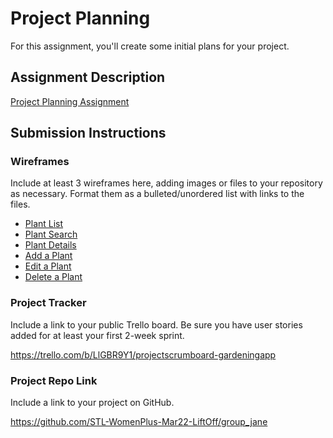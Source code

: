 # Project Planning
For this assignment, you'll create some initial plans for your project.

## Assignment Description
[Project Planning Assignment](https://education.launchcode.org/liftoff/modules/assignments/project-planning)

## Submission Instructions

### Wireframes

Include at least 3 wireframes here, adding images or files to your repository as necessary. Format them as a bulleted/unordered list with links to the files.

<ul>
<li><a href="https://imgur.com/HIIL2rK">Plant List</a> </li>
<li><a href="https://imgur.com/rErhEJH">Plant Search</a> </li>
<li><a href="https://imgur.com/q2FVdsL">Plant Details</a> </li>
<li><a href="https://imgur.com/EGFObrb">Add a Plant</a> </li>
<li><a href="https://imgur.com/nhC0W2E">Edit a Plant</a> </li>
<li><a href="https://imgur.com/B29iDf0">Delete a Plant</a> </li>
</ul>

### Project Tracker

Include a link to your public Trello board. Be sure you have user stories added for at least your first 2-week sprint.

https://trello.com/b/LlGBR9Y1/projectscrumboard-gardeningapp

### Project Repo Link

Include a link to your project on GitHub.

https://github.com/STL-WomenPlus-Mar22-LiftOff/group_jane